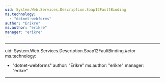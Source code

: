 ```yaml
---
uid: System.Web.Services.Description.Soap12FaultBinding
ms.technology: 
  - "dotnet-webforms"
author: "Erikre"
ms.author: "erikre"
manager: "erikre"
---
```


---
uid: System.Web.Services.Description.Soap12FaultBinding.#ctor
ms.technology: 
  - "dotnet-webforms"
author: "Erikre"
ms.author: "erikre"
manager: "erikre"
---
